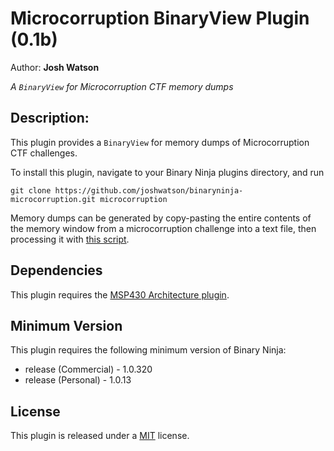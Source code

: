 # Microcorruption BinaryView Plugin (0.1b)
Author: **Josh Watson**

_A `BinaryView` for Microcorruption CTF memory dumps_

## Description:

This plugin provides a `BinaryView` for memory dumps of Microcorruption CTF challenges.

To install this plugin, navigate to your Binary Ninja plugins directory, and run

`git clone https://github.com/joshwatson/binaryninja-microcorruption.git microcorruption`

Memory dumps can be generated by copy-pasting the entire contents of the memory window from a microcorruption challenge into a text file, then processing it with [this script](https://gist.github.com/joshwatson/90f855e82a7be5c4a1fea2b46f8bf62b).

## Dependencies

This plugin requires the [MSP430 Architecture plugin](https://github.com/joshwatson/binaryninja-msp430).

## Minimum Version

This plugin requires the following minimum version of Binary Ninja:

 * release (Commercial) - 1.0.320
 * release (Personal) - 1.0.13

## License

This plugin is released under a [MIT](LICENSE) license.
